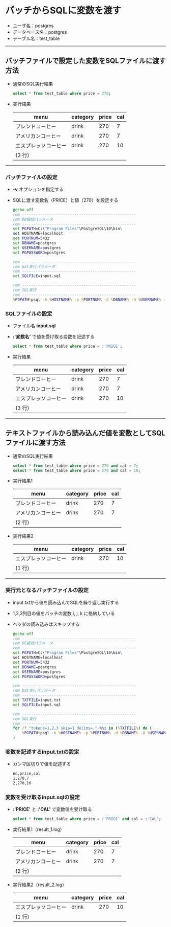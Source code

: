 # バッチからSQLに変数を渡す

* ユーザ名：postgres
* データベース名：postgres
* テーブル名：test_table

---

## バッチファイルで設定した変数をSQLファイルに渡す方法

* 通常のSQL実行結果

  ```sql
  select * from test_table where price = 270;
  ```

* 実行結果

  | menu                 | category | price | cal |
  | -------------------- | -------- | ----- | --- |
  | ブレンドコーヒー     | drink    | 270   | 7   |
  | アメリカンコーヒー   | drink    | 270   | 7   |
  | エスプレッソコーヒー | drink    | 270   | 10  |
  | (3 行)               |

---

### バッチファイルの設定

* **-v** オプションを指定する
* SQLに渡す変数名（PRICE）と値（270）を設定する

  ```bat
  @echo off
  rem --------------------------------------------------
  rem DB接続パラメータ
  rem --------------------------------------------------
  set PGPATH=C:\"Program Files"\PostgreSQL\10\bin\
  set HOSTNAME=localhost
  set PORTNUM=5432
  set DBNAME=postgres
  set USERNAME=postgres
  set PGPASSWORD=postgres

  rem --------------------------------------------------
  rem bat実行パラメータ
  rem --------------------------------------------------
  set SQLFILE=input.sql

  rem --------------------------------------------------
  rem SQL実行
  rem --------------------------------------------------
  %PGPATH%psql -h %HOSTNAME% -p %PORTNUM% -d %DBNAME% -U %USERNAME% -f %SQLFILE% -v PRICE=270
  ```

### SQLファイルの設定

* ファイル名 **input.sql**

* **:'変数名'** で値を受け取る変数を記述する

  ```sql
  select * from test_table where price = :'PRICE';
  ```

* 実行結果

  | menu                 | category | price | cal |
  | -------------------- | -------- | ----- | --- |
  | ブレンドコーヒー     | drink    | 270   | 7   |
  | アメリカンコーヒー   | drink    | 270   | 7   |
  | エスプレッソコーヒー | drink    | 270   | 10  |
  | (3 行)               |

---

## テキストファイルから読み込んだ値を変数としてSQLファイルに渡す方法

* 通常のSQL実行結果

  ```sql
  select * from test_table where price = 270 and cal = 7;
  select * from test_table where price = 270 and cal = 10;
  ```

* 実行結果1

  | menu               | category | price | cal |
  | ------------------ | -------- | ----- | --- |
  | ブレンドコーヒー   | drink    | 270   | 7   |
  | アメリカンコーヒー | drink    | 270   | 7   |
  | (2 行)             |

* 実行結果2

  | menu                 | category | price | cal |
  | -------------------- | -------- | ----- | --- |
  | エスプレッソコーヒー | drink    | 270   | 10  |
  | (1 行)               |

---

### 実行元となるバッチファイルの設定

* input.txtから値を読み込んでSQLを繰り返し実行する
* 1,2,3列目の値をバッチの変数 i, j, k に格納している
* ヘッダの読み込みはスキップする

  ```bat
  @echo off
  rem --------------------------------------------------
  rem DB接続パラメータ
  rem --------------------------------------------------
  set PGPATH=C:\"Program Files"\PostgreSQL\10\bin\
  set HOSTNAME=localhost
  set PORTNUM=5432
  set DBNAME=postgres
  set USERNAME=postgres
  set PGPASSWORD=postgres

  rem --------------------------------------------------
  rem bat実行パラメータ
  rem --------------------------------------------------
  set TXTFILE=input.txt
  set SQLFILE=input.sql

  rem --------------------------------------------------
  rem SQL実行
  rem --------------------------------------------------
  for /f "tokens=1,2,3 skip=1 delims=," %%i in (%TXTFILE%) do (
      %PGPATH%psql -h %HOSTNAME% -p %PORTNUM% -d %DBNAME% -U %USERNAME% -f %SQLFILE% -v PRICE=%%j -v CAL=%%k -o result_%%i.log
  )
  ```

### 変数を記述するinput.txtの設定

* カンマ区切りで値を記述する

  ```txt
  no,price,cal
  1,270,7
  2,270,10
  ```

### 変数を受け取るinput.sqlの設定

* **:'PRICE'** と **:'CAL'** で変数値を受け取る

  ```sql
  select * from test_table where price = :'PRICE' and cal = :'CAL';
  ```

* 実行結果1（result_1.log）

  | menu               | category | price | cal |
  | ------------------ | -------- | ----- | --- |
  | ブレンドコーヒー   | drink    | 270   | 7   |
  | アメリカンコーヒー | drink    | 270   | 7   |
  | (2 行)             |

* 実行結果2（result_2.log）

  | menu                 | category | price | cal |
  | -------------------- | -------- | ----- | --- |
  | エスプレッソコーヒー | drink    | 270   | 10  |
  | (1 行)               |
